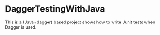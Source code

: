 # DaggerTestingWithJava
This is a (Java+dagger) based project shows how to write Junit tests when Dagger is used.
